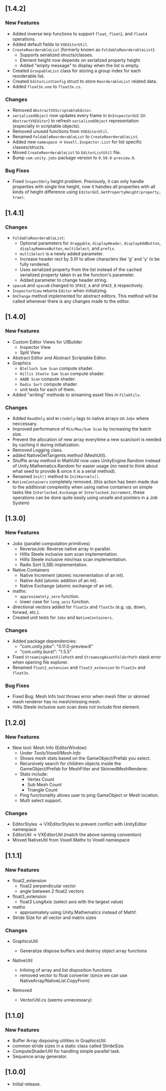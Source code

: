 ## [1.4.2]

### New Features

- Added inverse lerp functions to support `float`, `float2`, and `float4` operations.
- Added default fields to `VXEditorUtil`.
- `CreateReorderableList` (formerly known as `FoldableReorderableList`):
  - Supports serialized structs/classes.
  - Element height now depends on serialized property height.
  - Added "empty message" to display when the list is empty.
- Created `GroupableList` class for storing a group index for each reorderable list.
- Created `EditorListConfig` struct to store `ReorderableList` related data.
- Added `float3x.one` to `float3x.cs`.

### Changes

- Removed `AbstractVXScriptableEditor`.
- `serializedObject` now updates every frame in `OnInspectorGUI` (in `AbstractVXEditor`) to refresh `serializedObject` representation (especially in scriptable objects).
- Removed unused functions from `VXEditorUtil`.
- Renamed `FoldableReorderableList` to `CreateReorderableList`.
- Added new `namespace` -> `Voxell.Inspector.List` for list specific classes/structs.
- Moved `CreateReorderableList` to `EditorListUtil` file.
- Bump `com.unity.jobs` package version to `0.50.0-preview.9`.

### Bug Fixes

- Fixed `InspectOnly` height problem. Previously, it can only handle properties with single line height, now it handles all properties with all kinds of height difference using `EditorGUI.GetPropertyHeight(property, true)`.

## [1.4.1]

### Changes

- `FoldableReorderableList`:
  - Optional parameters for `draggable`, `displayHeader`, `displayAddButton`, `displayRemoveButton`, `multiSelect`, and `prefix`.
  - `multiSelect` is a newly added parameter.
  - Increase header rect by 3.0f to allow characters like 'g' and 'y' to be fully rendered.
  - Uses serialized property from the list instead of the cached serialized property taken in as the function's parameter.
  - Added parameter to change header string.
- `spaceA` and `spaceB` changed to `SPACE_A` and `SPACE_B` respectively.
- `InspectorView` returns `Editor` when initializing.
- `OnChange` method implemented for abstract editors. This method will be called whenever there is any changes made to the editor.

## [1.4.0]

### New Features

- Custom Editor Views for UIBuilder
  - Inspector View
  - Split View
- Abstract Editor and Abstract Scriptable Editor.
- Graphics
  - `Blelloch Sum Scan` compute shader.
  - `Hillis Steele Sum Scan` compute shader.
  - `AABB Scan` compute shader.
  - `Radix Sort` compute shader.
  - unit tests for each of them.
- Added "writing" methods to streaming asset files in `FileUtilx`.

### Changes

- Added `ReadOnly` and `WriteOnly` tags to native arrays on `Jobx` where neccessary.
- Improved performance of `Min/Max/Sum Scan` by increasing the batch size.
- Prevent the allocation of new array everytime a new scan/sort is needed by caching it during initialization.
- Removed Logging class.
- added NativeGetTangents method (MeshUtil).
- Shuffle array method in MathUtil now uses UnityEngine.Random instead of Unity.Mathematics.Random for easier usage (no need to think about what seed to provide & since it is a serial method).
- Renamed `Init()` method to `InitKernels()`.
- `NativeContainers` completely removed. (this action has been made due to the additional complexitiy when using native containers on simple tasks like `Interlocked.Exchange` or `Interlocked.Increment`, these operations can be done quite easily using unsafe and pointers in a Job System)

## [1.3.0]

### New Features

- Jobx (parallel computation primitives)
  - ReverseJob: Reverse native array in parallel.
  - Hillis Steele inclusive sum scan implementation.
  - Hillis Steele inclusive min/max scan implementation.
  - Radix Sort (LSB) implementation.
- Native Containers
  - Native Increment (atomic incrementation of an int).
  - Native Add (atomic addition of an int).
  - Native Exchange (atomic exchange of an int).
- mathx:
  - `approximately_zero` function.
  - lower case for `long_axis` function.
- directional vectors added for `float2x` and `float3x` (e.g. up, down, forwad, etc.).
- Created unit tests for `Jobx` and `NativeContainers`.

### Changes

- Added package dependencies:
  - "com.unity.jobs": "0.11.0-preview.6"
  - "com.unity.burst": "1.5.5"
- Fixed `StreamingAssetFilePath` and `StreamingAssetFolderPath` stack error when opening file explorer.
- Renamed `float2_extension` and `float3_extension` to `float2x` and `float3x`.

### Bug Fixes

- Fixed Bug: Mesh Info tool throws error when mesh filter or skinned mesh renderer has no mesh/missing mesh.
- Hillis Steele inclusive sum scan does not include first element.

## [1.2.0]

### New Features

- New tool: Mesh Info (EditorWindow)
  - Under *Tools/Voxell/Mesh Info*
  - Shows mesh stats based on the GameObject/Prefab you select.
  - Recursively search for children objects inside the GameObject/Prefab for MeshFilter and SkinnedMeshRenderer.
  - Stats include:
    - Vertex Count
    - Sub Mesh Count
    - Triangle Count
  - Ping functionality allows user to ping GameObject or Mesh location.
  - Multi select support.

### Changes

- EditorStyles -> VXEditorStyles to prevent conflict with UnityEditor namespace
- EditorUtil -> VXEditorUtil (match the above naming convention)
- Moved NativeUtil from Voxell.Mathx to Voxell namespace

## [1.1.1]

### New Features

- float2_extension
  - float2 perpendicular vector
  - angle between 2 float2 vectors
- float3_extension
  - float3 LongAxis (select axis with the largest value)
- mathx
  - approximately using Unity.Mathematics instead of Mathf.
- Stride Size for all vector and matrix sizes

### Changes

- GraphicsUtil
  - Generalize dispose buffers and destroy object array functions
- NativeUtil
  - Inlining of array and list disposition functions
  - removed vector to float converter (since we can use NativeArray/NativeList.CopyFrom)

- Removed
  - VectorUtil.cs (seems unnecessary)

## [1.1.0]

### New Features

- Buffer Array disposing utilities in GraphicsUtil.
- common stride sizes in a static class called StrideSize.
- ComputeShaderUtil for handling simple parallel task.
- Sequence array generator.

## [1.0.0]

- Initial release.